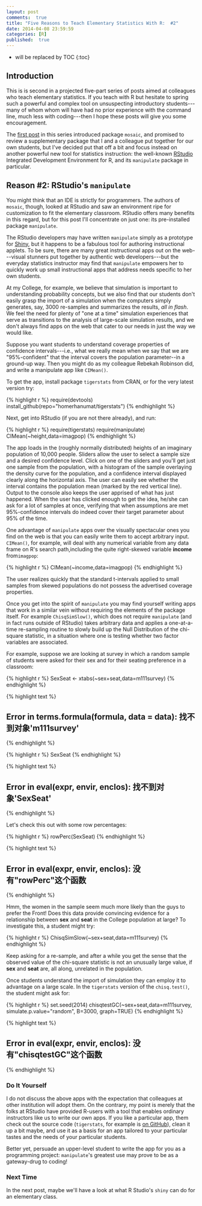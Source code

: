 ```yaml
---
layout: post
comments:  true
title: "Five Reasons to Teach Elementary Statistics With R:  #2"
date: 2014-04-08 23:59:59
categories: [R]
published:  true
---
```



* will be replaced by TOC
{:toc}






## Introduction

This is is second in a projected five-part series of posts aimed at colleagues who teach elementary statistics.  If you teach with R but hesitate to spring such a powerful and complex tool on unsuspecting introductory students---many of whom whom will have had no prior experience with the command line, much less with coding---then I hope these posts will give you some encouragement.

The [first post](http://statistics.rainandrhino.org/blog/2014/04/05/tigerstatsintro/) in this series introduced package `mosaic`, and promised to review a supplementary package that I and a colleague put together for our own students, but I've decided put that off a bit and focus instead on another powerful new tool for statistics instruction:  the well-known [RStudio](https://www.rstudio.com/) Integrated Development Environment for R, and its `manipulate` package in particular.

## Reason #2:  RStudio's `manipulate`

You might think that an IDE is strictly for programmers.  The authors of `mosaic`, though, looked at RStudio and saw an environment ripe for customization to fit the elementary classroom.  RStudio offers many benefits in this regard, but for this post I'll concentrate on just one:  its pre-installed package `manipulate`.

The RStudio developers may have written `manipulate` simply as a prototype for [Shiny](http://shiny.rstudio.com/), but it happens to be a fabulous tool for authoring instructional applets.  To be sure, there are many great instructional apps out on the web---visual stunners put together by authentic web developers---but the everyday statistics instructor may find that `manipulate` empowers her to quickly work up small instructional apps that address needs specific to her own students.

At my College, for example, we believe that simulation is important to understanding probability concepts, but we also find that our students don't easily grasp the import of a simulation when the computers simply generates, say, 3000 re-samples and summarizes the results, *all in flash*.  We feel the need for plenty of "one at a time" simulation experiences that serve as transitions to the analysis of large-scale simulation results, and we don't always find apps on the web that cater to our needs in just the way we would like.

Suppose you want students to understand coverage properties of confidence intervals---i.e., what we really mean when we say that we are "95%-confident" that the interval covers the population parameter--in a ground-up way.  Then you might do as my colleague Rebekah Robinson did, and write a manipulate app like `CIMean()`.

To get the app, install package `tigerstats` from CRAN, or for the very latest version try:


{% highlight r %}
require(devtools)
install_github(repo="homerhanumat/tigerstats")
{% endhighlight %}

Next, get into RStudio (if you are not there already), and run:



{% highlight r %}
require(tigerstats)
require(manipulate)
CIMean(~height,data=imagpop)
{% endhighlight %}

The app loads in the (roughly normally distributed) heights of an imaginary population of 10,000 people.  Sliders allow the user to select a sample size and a desired confidence level.  Click on one of the sliders and you'll get just one sample from the population, with a histogram of the sample overlaying the density curve for the population, and a confidence interval displayed clearly along the horizontal axis.  The user can easily see whether the interval contains the population mean (marked by the red vertical line).  Output to the console also keeps the user apprised of what has just happened.  When the user has clicked enough to get the idea, he/she can ask for a lot of samples at once, verifying that when assumptions are met 95%-confidence intervals do indeed cover their target parameter about 95% of the time.

One advantage of `manipulate` apps over the visually spectacular ones you find on the web is that you can easily write them to accept arbitrary input.  `CIMean()`, for example, will deal with any numerical variable from any data frame on R's search path,including the quite right-skewed variable **income** from`imagpop`:


{% highlight r %}
CIMean(~income,data=imagpop)
{% endhighlight %}

The user realizes quickly that the standard t-intervals applied to small samples from skewed populations do not possess the advertised coverage properties.

Once you get into the spirit of `manipulate` you may find yourself writing apps that work in a similar vein without requiring the elements of the package itself.  For example `ChisqSimSlow()`, which does not require `manipulate` (and in fact runs outside of RStudio) takes arbitrary data and applies a one-at-a-time re-sampling routine to slowly build up the Null Distribution of the chi-square statistic, in a situation where one is testing whether two factor variables are associated.

For example, suppose we are looking at survey in which a random sample of students were asked for their sex and for their seating preference in a classroom:


{% highlight r %}
SexSeat <- xtabs(~sex+seat,data=m111survey)
{% endhighlight %}



{% highlight text %}
## Error in terms.formula(formula, data = data): 找不到对象'm111survey'
{% endhighlight %}



{% highlight r %}
SexSeat
{% endhighlight %}



{% highlight text %}
## Error in eval(expr, envir, enclos): 找不到对象'SexSeat'
{% endhighlight %}

Let's check this out with some row percentages:


{% highlight r %}
rowPerc(SexSeat)
{% endhighlight %}



{% highlight text %}
## Error in eval(expr, envir, enclos): 没有"rowPerc"这个函数
{% endhighlight %}

Hmm, the women in the sample seem much more likely than the guys to prefer the Front!  Does this data provide convincing evidence for a relationship between **sex** and **seat** in the College population at large?  To investigate this, a student might try:


{% highlight r %}
ChisqSimSlow(~sex+seat,data=m111survey)
{% endhighlight %}

Keep asking for a re-sample, and after a while you get the sense that the observed value of the chi-square statistic is not an unusually large value, if **sex** and **seat** are, all along, unrelated in the population.

Once students understand the import of simulation they can employ it to advantage on a large scale.  In the `tigerstats` version of the `chisq.test()`, the student might ask for:


{% highlight r %}
set.seed(2014)
chisqtestGC(~sex+seat,data=m111survey,
      simulate.p.value="random",
      B=3000,
      graph=TRUE)
{% endhighlight %}



{% highlight text %}
## Error in eval(expr, envir, enclos): 没有"chisqtestGC"这个函数
{% endhighlight %}



### Do It Yourself

I do not discuss the above apps with the expectation that colleagues at other institution will adopt them.  On the contrary, my point is merely that the folks at RStudio have provided R-users with a tool that enables ordinary instructors like us to write our own apps.  If you like a particular app, them check out the source code (`tigerstats`, for example is [on GitHub](http:github.com/homerhanumat/tigerstats)), clean it up a bit maybe, and use it as a basis for an app tailored to your particular tastes and the needs of your particular students.

Better yet, persuade an upper-level student to write the app for you as a programming project:  `manipulate`'s greatest use may prove to be as a gateway-drug to coding!

### Next Time

In the next post, maybe we'll have a look at what R Studio's `shiny` can do for an elementary class.
